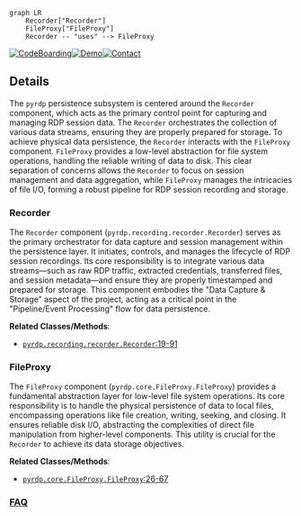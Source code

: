 ```mermaid
graph LR
    Recorder["Recorder"]
    FileProxy["FileProxy"]
    Recorder -- "uses" --> FileProxy
```

[![CodeBoarding](https://img.shields.io/badge/Generated%20by-CodeBoarding-9cf?style=flat-square)](https://github.com/CodeBoarding/GeneratedOnBoardings)[![Demo](https://img.shields.io/badge/Try%20our-Demo-blue?style=flat-square)](https://www.codeboarding.org/demo)[![Contact](https://img.shields.io/badge/Contact%20us%20-%20contact@codeboarding.org-lightgrey?style=flat-square)](mailto:contact@codeboarding.org)

## Details

The `pyrdp` persistence subsystem is centered around the `Recorder` component, which acts as the primary control point for capturing and managing RDP session data. The `Recorder` orchestrates the collection of various data streams, ensuring they are properly prepared for storage. To achieve physical data persistence, the `Recorder` interacts with the `FileProxy` component. `FileProxy` provides a low-level abstraction for file system operations, handling the reliable writing of data to disk. This clear separation of concerns allows the `Recorder` to focus on session management and data aggregation, while `FileProxy` manages the intricacies of file I/O, forming a robust pipeline for RDP session recording and storage.

### Recorder
The `Recorder` component (`pyrdp.recording.recorder.Recorder`) serves as the primary orchestrator for data capture and session management within the persistence layer. It initiates, controls, and manages the lifecycle of RDP session recordings. Its core responsibility is to integrate various data streams—such as raw RDP traffic, extracted credentials, transferred files, and session metadata—and ensure they are properly timestamped and prepared for storage. This component embodies the "Data Capture & Storage" aspect of the project, acting as a critical point in the "Pipeline/Event Processing" flow for data persistence.


**Related Classes/Methods**:

- <a href="https://github.com/GoSecure/pyrdp/blob/main/pyrdp/recording/recorder.py#L19-L91" target="_blank" rel="noopener noreferrer">`pyrdp.recording.recorder.Recorder`:19-91</a>


### FileProxy
The `FileProxy` component (`pyrdp.core.FileProxy.FileProxy`) provides a fundamental abstraction layer for low-level file system operations. Its core responsibility is to handle the physical persistence of data to local files, encompassing operations like file creation, writing, seeking, and closing. It ensures reliable disk I/O, abstracting the complexities of direct file manipulation from higher-level components. This utility is crucial for the `Recorder` to achieve its data storage objectives.


**Related Classes/Methods**:

- <a href="https://github.com/GoSecure/pyrdp/blob/main/pyrdp/core/FileProxy.py#L26-L67" target="_blank" rel="noopener noreferrer">`pyrdp.core.FileProxy.FileProxy`:26-67</a>




### [FAQ](https://github.com/CodeBoarding/GeneratedOnBoardings/tree/main?tab=readme-ov-file#faq)